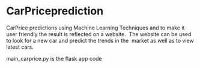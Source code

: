 # CarPriceprediction
CarPrice predictions using Machine Learning Techniques and to make it  user  friendly the result is reflected on a website.  The website can be used to look for a new car and predict the trends in the  market  as well as to view latest cars. 

main_carprice.py is the flask app code
